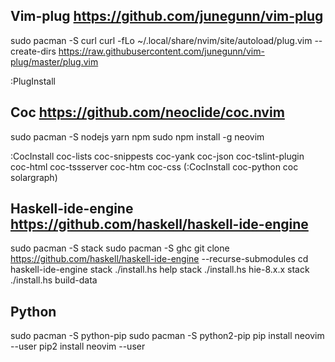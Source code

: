 ## Vim-plug https://github.com/junegunn/vim-plug
sudo pacman -S curl
curl -fLo ~/.local/share/nvim/site/autoload/plug.vim --create-dirs https://raw.githubusercontent.com/junegunn/vim-plug/master/plug.vim

:PlugInstall

## Coc https://github.com/neoclide/coc.nvim
sudo pacman -S nodejs yarn npm
sudo npm install -g neovim

:CocInstall coc-lists coc-snippests coc-yank coc-json coc-tslint-plugin coc-html coc-tssserver coc-htm coc-css 
(:CocInstall coc-python coc solargraph)

## Haskell-ide-engine https://github.com/haskell/haskell-ide-engine
sudo pacman -S stack
sudo pacman -S ghc
git clone https://github.com/haskell/haskell-ide-engine --recurse-submodules
cd haskell-ide-engine
stack ./install.hs help
stack ./install.hs hie-8.x.x
stack ./install.hs build-data
 
## Python 
sudo pacman -S python-pip
sudo pacman -S python2-pip
pip install neovim --user
pip2 install neovim --user
